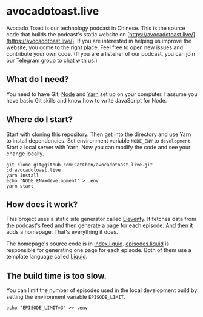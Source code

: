 # avocadotoast.live

Avocado Toast is our technology podcast in Chinese. This is the source code that builds the podcast's static website on [https://avocadotoast.live/](https://avocadotoast.live/). If you are interested in helping us improve the website, you come to the right place. Feel free to open new issues and contribute your own code. (If you are a listener of our podcast, you can join our [Telegram group](https://t.me/avocadotoastlisteners) to chat with us.)

## What do I need?

You need to have Git, [Node](https://nodejs.org/en/download/) and [Yarn](https://classic.yarnpkg.com/en/docs/install/) set up on your computer. I assume you have basic Git skills and know how to write JavaScript for Node.

## Where do I start?

Start with cloning this repository. Then get into the directory and use Yarn to install dependencies. Set environment variable `NODE_ENV` to `development`. Start a local server with Yarn. Now you can modify the code and see your change locally.

```
git clone git@github.com:CatChen/avocadotoast.live.git
cd avocadotoast.live
yarn install
echo 'NODE_ENV=development' > .env
yarn start
```

## How does it work?

This project uses a static site generator called [Eleventy](https://www.11ty.dev/). It fetches data from the podcast's feed and then generate a page for each episode. And then it adds a homepage. That's everything it does.

The homepage's source code is in [index.liquid](https://github.com/CatChen/avocadotoast.live/blob/master/index.liquid). [episodes.liquid](https://github.com/CatChen/avocadotoast.live/blob/master/episodes.liquid) is responsible for generating one page for each episode. Both of them use a template language called [Liquid](https://shopify.github.io/liquid/).

## The build time is too slow.

You can limit the number of episodes used in the local development build by setting the environment variable `EPISODE_LIMIT`.

```
echo "EPISODE_LIMIT=3" >> .env
```
